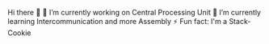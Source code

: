 Hi there 👋
🔭 I’m currently working on Central Processing Unit
🌱 I’m currently learning Intercommunication and more Assembly
⚡ Fun fact: I'm a Stack-Cookie
